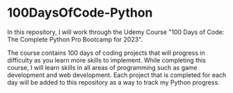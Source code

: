 # 100DaysOfCode-Python
In this repository, I will work through the Udemy Course "100 Days of Code: The Complete Python Pro Bootcamp for 2023". 

The course contains 100 days of coding projects that will progress in difficulty as you learn more skills to implement.
While completing this course, I will learn skills in all areas of programming such as game development and web development.
Each project that is completed for each day will be added to this repository as a way to track my Python progress.
